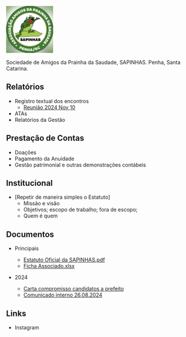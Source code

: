 
<img src="images/logo.jpg" width="128" /> 

Sociedade de Amigos da Prainha da Saudade, SAPINHAS. Penha, Santa Catarina.

## Relatórios
 - Registro textual dos encontros
    - [Reunião 2024 Nov 10](<encontros/SAPINHAS - Reunião 2024 Nov 10.md>)
 - ATAs
 - Relatórios da Gestão

## Prestação de Contas
 - Doações
 - Pagamento da Anuidade
 - Gestão patrimonial e outras demonstrações contábeis

## Institucional
 - [Repetir de maneira simples o Estatuto]
    - Missão e visão
    - Objetivos; escopo de trabalho; fora de escopo;
    - Quem é quem

## Documentos

- Principais
    - [Estatuto Oficial da SAPINHAS.pdf](<docs/Estatuto Oficial da SAPINHAS.pdf>)
    - [Ficha Associado.xlsx](<docs/Ficha Associado.xlsx>)

- 2024
    - [Carta compromisso candidatos a prefeito](<docs/2024/Carta_aos_Candidatos_a_Prefeito_29_assinado_AMAPGassinado_assinado_assinado.pdf>)
    - [Comunicado interno 26.08.2024](<docs/2024/Comunicado 26.08.2024.pdf>)

## Links
- Instagram 